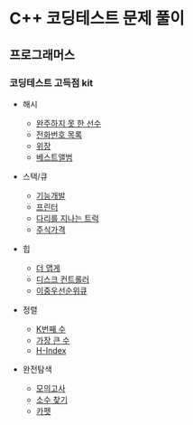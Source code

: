 # C++ 코딩테스트 문제 풀이

## 프로그래머스

### 코딩테스트 고득점 kit
- 해시
  - [완주하지 못 한 선수](./programmers/programmers_42576.cpp)
  - [전화번호 목록](./programmers/programmers_42577.cpp)
  - [위장](./programmers/programmers_42578.cpp)
  - [베스트앨범](./programmers/programmers_42579.cpp)
  
- 스택/큐
  - [기능개발](./programmers/programmers_42586.cpp)
  - [프린터](./programmers/programmers_42587.cpp)
  - [다리를 지나는 트럭](./programmers/programmers_42583.cpp)
  - [주식가격](./programmers/programmers_42584.cpp)

- 힙
  - [더 맵게](./progreammers/programmers_42626)
  - [디스크 컨트롤러](./progreammers/programmers_42627)
  - [이중우선순위큐](./progreammers/programmers_42628)

- 정렬
  - [K번째 수](./programmers/programmers_42748.cpp)
  - [가장 큰 수](./programmers/programmers_42746.cpp)
  - [H-Index](./programmers/programmers_42747.cpp)

- 완전탐색
  - [모의고사](./programmers/programmers_42840.cpp)
  - [소수 찾기](./programmers/programmers_42839.cpp)
  - [카펫](./programmers/programmers_42842.cpp)